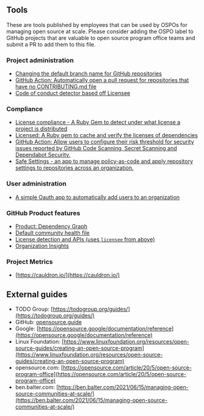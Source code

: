 ## Tools

These are tools published by employees that can be used by OSPOs for managing open source at scale. Please consider adding the OSPO label to GitHub projects that are valuable to open source program office teams and submit a PR to add them to this file.

### Project administration

- [Changing the default branch name for GitHub repositories](https://github.com/github/renaming#renaming-existing-branches)
- [GitHub Action: Automatically open a pull request for repositories that have no CONTRIBUTING.md file](https://github.com/github/automatic-contrib-prs)
- [Code of conduct detector based off Licensee](https://github.com/benbalter/coconductor)

### Compliance

- [License compliance - A Ruby Gem to detect under what license a project is distributed](https://github.com/licensee/licensee)
- [Licensed: A Ruby gem to cache and verify the licenses of dependencies](https://github.com/github/licensed)
- [GitHub Action: Allow users to configure their risk threshold for security issues reported by GitHub Code Scanning, Secret Scanning and Dependabot Security.](https://github.com/marketplace/actions/ghascompliance)
- [Safe Settings - an app to manage policy-as-code and apply repository settings to repositories across an organization.](https://github.com/github/safe-settings)

### User administration

- [A simple Oauth app to automatically add users to an organization](https://github.com/benbalter/add-to-org)

### GitHub Product features

- [Product: Dependency Graph](https://docs.github.com/en/code-security/supply-chain-security/understanding-your-software-supply-chain/about-the-dependency-graph#supported-package-ecosystems)
- [Default community health file](https://docs.github.com/en/communities/setting-up-your-project-for-healthy-contributions/creating-a-default-community-health-file)
- [License detection and APIs (uses `licensee` from above)](https://docs.github.com/en/rest/reference/licenses)
- [Organization Insights](https://docs.github.com/en/enterprise-cloud@latest/organizations/collaborating-with-groups-in-organizations/viewing-insights-for-your-organization)

### Project Metrics

- [https://cauldron.io/](https://cauldron.io/)

## External guides

- TODO Group: [https://todogroup.org/guides/](https://todogroup.org/guides/)
- GitHub: [opensource.guide](opensource.guide)
- Google: [https://opensource.google/documentation/reference](https://opensource.google/documentation/reference)
- Linux Foundation: [https://www.linuxfoundation.org/resources/open-source-guides/creating-an-open-source-program](https://www.linuxfoundation.org/resources/open-source-guides/creating-an-open-source-program)
- opensource.com: [https://opensource.com/article/20/5/open-source-program-office](https://opensource.com/article/20/5/open-source-program-office)
- ben.balter.com: [https://ben.balter.com/2021/06/15/managing-open-source-communities-at-scale/](https://ben.balter.com/2021/06/15/managing-open-source-communities-at-scale/)
